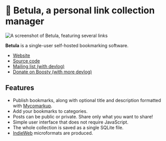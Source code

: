 # 🌳 Betula, a personal link collection manager
![A screenshot of Betula, featuring several links](https://betula.mycorrhiza.wiki/betula-v0.5.0.png)

**Betula** is a single-user self-hosted bookmarking software.

* [Website](https://betula.mycorrhiza.wiki)
* [Source code](https://git.sr.ht/~bouncepaw/betula)
* [Mailing list (with devlog)](https://lists.sr.ht/~bouncepaw/betula)
* [Donate on Boosty (with more devlog)](https://boosty.to/bouncepaw)

## Features
* Publish bookmarks, along with optional title and description formatted with [Mycomarkup](https://mycorrhiza.wiki/help/en/mycomarkup).
* Add your bookmarks to categories.
* Posts can be public or private. Share only what you want to share!
* Simple user interface that does not require JavaScript.
* The whole collection is saved as a single SQLite file.
* [IndieWeb](https://indieweb.org) microformats are produced.
